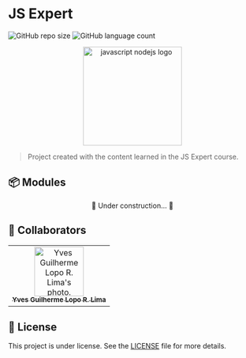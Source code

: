 # JS Expert

<!---
Esses são exemplos. Veja https://shields.io para outras pessoas ou para personalizar este conjunto de escudos. Você pode querer incluir dependências, status do projeto e informações de licença aqui.

Créditos: https://github.com/iuricode/readme-template/blob/main/repository/repository.md#nome-do-projeto
--->

![GitHub repo size](https://img.shields.io/github/repo-size/yvesguilherme/js-expert?style=for-the-badge)
![GitHub language count](https://img.shields.io/github/languages/count/yvesguilherme/js-expert?style=for-the-badge)

<p align="center">
  <a href="https://www.freepnglogos.com/pics/javascript" title="Image from freepnglogos.com">
    <img src="https://www.freepnglogos.com/uploads/javascript-png/javascript-nodejs-logo-27.png" width="200" alt="javascript nodejs logo" />
  </a>
</p>

> Project created with the content learned in the JS Expert course.

## 📦 Modules

<p align="center">
	🚧 Under construction...  🚧
</p>

## 🤝 Collaborators

<table>
  <tr>
    <td align="center">
      <a href="#">
        <img src="https://avatars3.githubusercontent.com/u/22429592" width="100px;" alt="Yves Guilherme Lopo R. Lima's photo."/><br>
        <sub>
          <b>Yves Guilherme Lopo R. Lima</b>
        </sub>
      </a>
    </td>
  </tr>
</table>

## 📝 License

This project is under license. See the [LICENSE](LICENSE) file for more details.